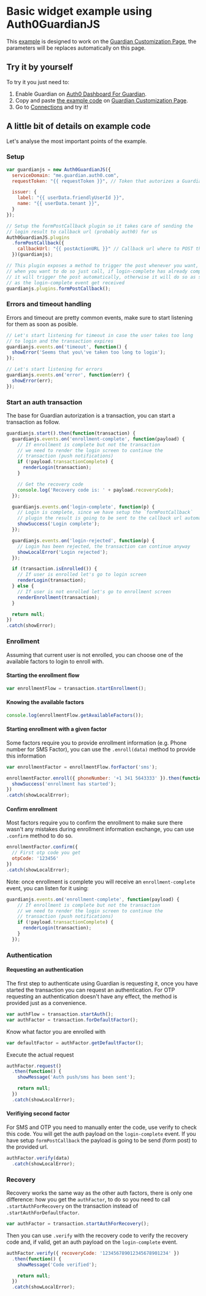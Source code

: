 # Basic widget example using Auth0GuardianJS
This [example](basic_widget.html) is designed to work on the [Guardian Customization Page](https://manage.auth0.com/#/guardian_mfa_page),
the parameters will be replaces automatically on this page.

## Try it by yourself
To try it you just need to:

1. Enable Guardian on [Auth0 Dashboard For Guardian](https://manage.auth0.com/#/guardian).
1. Copy and paste [the example code](basic_widget.html) on [Guardian Customization Page](https://manage.auth0.com/#/guardian_mfa_page).
1. Go to [Connections](https://manage.auth0.com/#/connections/database) and try it!

## A little bit of details on example code
Let's analyse the most important points of the example.

### Setup

```js
var guardianjs = new Auth0GuardianJS({
  serviceDomain: "me.guardian.auth0.com",
  requestToken: "{{ requestToken }}", // Token that autorizes a Guardian authentication Transaction

  issuer: {
    label: "{{ userData.friendlyUserId }}",
    name: "{{ userData.tenant }}",
  }
});

// Setup the formPostCallback plugin so it takes care of sending the
// login result to callback url (probably auth0) for us
Auth0GuardianJS.plugins
  .formPostCallback({
    callbackUrl: "{{ postActionURL }}" // Callback url where to POST the result
  })(guardianjs);

// This plugin exposes a method to trigger the post whenever you want,
// when you want to do so just call, if login-complete has already complete
// it will trigger the post automatically, otherwise it will do so as soon
// as the login-complete event get received
guardianjs.plugins.formPostCallback();
```

### Errors and timeout handling
Errors and timeout are pretty common events, make sure to start listening for
them as soon as posible.

```js
// Let's start listening for timeout in case the user takes too long
// to login and the transaction expires
guardianjs.events.on('timeout', function() {
  showError('Seems that you\'ve taken too long to login');
});

// Let's start listening for errors
guardianjs.events.on('error', function(err) {
  showError(err);
});
```

### Start an auth transaction
The base for Guardian autorization is a transaction, you can start a transaction
as follow.

```js
guardianjs.start().then(function(transaction) {
  guardianjs.events.on('enrollment-complete', function(payload) {
    // If enrollment is complete but not the transaction
    // we need to render the login screen to continue the
    // transaction (push notifications)
    if (!payload.transactionComplete) {
      renderLogin(transaction);
    }

    // Get the recovery code
    console.log('Recovery code is: ' + payload.recoveryCode);
  });

  guardianjs.events.on('login-complete', function(p) {
    // Login is complete, since we have setup the `formPostCallback`
    // plugin the result is going to be sent to the callback url automatically
    showSuccess('Login complete');
  });

  guardianjs.events.on('login-rejected', function(p) {
    // Login has been rejected, the transaction can continue anyway
    showLocalError('Login rejected');
  });

  if (transaction.isEnrolled()) {
    // If user is enrolled let's go to login screen
    renderLogin(transaction);
  } else {
    // If user is not enrolled let's go to enrollment screen
    renderEnrollment(transaction);
  }

  return null;
})
.catch(showError);
```

### Enrollment
Assuming that current user is not enrolled, you can choose one of the available
factors to login to enroll with.

#### Starting the enrollment flow
```js
var enrollmentFlow = transaction.startEnrollment();
```

#### Knowing the available factors
```js
console.log(enrollmentFlow.getAvailableFactors());
```

#### Starting enrollment with a given factor
Some factors require you to provide enrollment information (e.g. Phone number for SMS Factor),
you can use the `.enroll(data)` method to provide this information

```js
var enrollmentFactor = enrollmentFlow.forFactor('sms');

enrollmentFactor.enroll({ phoneNumber: '+1 341 5643333' }).then(function() {
  showSuccess('enrollment has started');
})
.catch(showLocalError);
```

#### Confirm enrollment
Most factors require you to confirm the enrollment to make sure there wasn't any
mistakes during enrollment information exchange, you can use `.confirm` method to
do so.

```js
enrollmentFactor.confirm({
  // First otp code you get
  otpCode: '123456'
})
.catch(showLocalError);
```

Note: once enrollment is complete you will receive an `enrollment-complete` event,
you can listen for it using:

```js
guardianjs.events.on('enrollment-complete', function(payload) {
    // If enrollment is complete but not the transaction
    // we need to render the login screen to continue the
    // transaction (push notifications)
    if (!payload.transactionComplete) {
      renderLogin(transaction);
    }
  });
```

### Authentication

#### Requesting an authentication
The first step to authenticate using Guardian is requesting it, once you
have started the transaction you can request an authentication. For OTP
requesting an authentication doesn't have any effect, the method is
provided just as a convenience.

```js
var authFlow = transaction.startAuth();
var authFactor = transaction.forDefaultFactor();
```

Know what factor you are enrolled with
```js
var defaultFactor = authFactor.getDefaultFactor();
```

Execute the actual request
```js
authFactor.request()
  .then(function() {
    showMessage('Auth push/sms has been sent');

    return null;
  })
  .catch(showLocalError);
```

#### Verifiying second factor
For SMS and OTP you need to manually enter the code, use verify to check this code.
You will get the auth payload on the `login-complete` event. If you have setup
`formPostCallback` the payload is going to be send (form post) to the provided url.

```js
authFactor.verify(data)
  .catch(showLocalError);
```

### Recovery
Recovery works the same way as the other auth factors, there is only one difference:
how you get the `authFactor`, to do so you need to call `.startAuthForRecovery` on
the transaction instead of `.startAuthForDefaultFactor`.

```js
var authFactor = transaction.startAuthForRecovery();
```

Then you can use `.verify` with the recovery code to verify the recovery code
and, if valid, get an auth payload on the `login-complete` event.

```js
authFactor.verify({ recoveryCode: '123456789012345678901234' })
  .then(function() {
    showMessage('Code verified');

    return null;
  })
  .catch(showLocalError);
```
